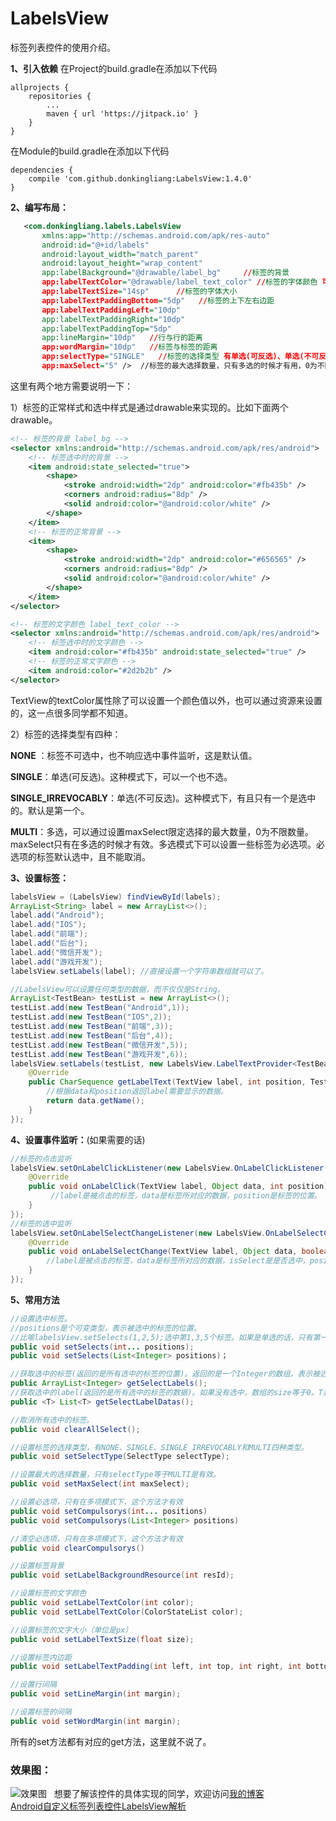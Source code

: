 LabelsView
======
标签列表控件的使用介绍。

**1、引入依赖**
在Project的build.gradle在添加以下代码
```
allprojects {
	repositories {
		...
		maven { url 'https://jitpack.io' }
	}
}
```
在Module的build.gradle在添加以下代码
```
dependencies {
    compile 'com.github.donkingliang:LabelsView:1.4.0'
}
```

**2、编写布局：**

```xml
   <com.donkingliang.labels.LabelsView 
       xmlns:app="http://schemas.android.com/apk/res-auto"
       android:id="@+id/labels"
       android:layout_width="match_parent"
       android:layout_height="wrap_content"
       app:labelBackground="@drawable/label_bg"     //标签的背景
       app:labelTextColor="@drawable/label_text_color" //标签的字体颜色 可以是一个颜色值
       app:labelTextSize="14sp"      //标签的字体大小
       app:labelTextPaddingBottom="5dp"   //标签的上下左右边距
       app:labelTextPaddingLeft="10dp"
       app:labelTextPaddingRight="10dp"
       app:labelTextPaddingTop="5dp"
       app:lineMargin="10dp"   //行与行的距离
       app:wordMargin="10dp"   //标签与标签的距离
       app:selectType="SINGLE"   //标签的选择类型 有单选(可反选)、单选(不可反选)、多选、不可选四种类型
       app:maxSelect="5" />  //标签的最大选择数量，只有多选的时候才有用，0为不限数量
```
这里有两个地方需要说明一下：

1）标签的正常样式和选中样式是通过drawable来实现的。比如下面两个drawable。
```xml
<!-- 标签的背景 label_bg -->
<selector xmlns:android="http://schemas.android.com/apk/res/android">
    <!-- 标签选中时的背景 -->
    <item android:state_selected="true">
        <shape>
            <stroke android:width="2dp" android:color="#fb435b" />
            <corners android:radius="8dp" />
            <solid android:color="@android:color/white" />
        </shape>
    </item>
    <!-- 标签的正常背景 -->
    <item>
        <shape>
            <stroke android:width="2dp" android:color="#656565" />
            <corners android:radius="8dp" />
            <solid android:color="@android:color/white" />
        </shape>
    </item>
</selector>
```
```xml
<!-- 标签的文字颜色 label_text_color -->
<selector xmlns:android="http://schemas.android.com/apk/res/android">
    <!-- 标签选中时的文字颜色 -->
    <item android:color="#fb435b" android:state_selected="true" />
    <!-- 标签的正常文字颜色 -->
    <item android:color="#2d2b2b" />
</selector>
```
TextView的textColor属性除了可以设置一个颜色值以外，也可以通过资源来设置的，这一点很多同学都不知道。

2）标签的选择类型有四种：

**NONE** ：标签不可选中，也不响应选中事件监听，这是默认值。

**SINGLE**：单选(可反选)。这种模式下，可以一个也不选。

**SINGLE_IRREVOCABLY**：单选(不可反选)。这种模式下，有且只有一个是选中的。默认是第一个。

**MULTI**：多选，可以通过设置maxSelect限定选择的最大数量，0为不限数量。maxSelect只有在多选的时候才有效。多选模式下可以设置一些标签为必选项。必选项的标签默认选中，且不能取消。

**3、设置标签：**

```java
labelsView = (LabelsView) findViewById(labels);
ArrayList<String> label = new ArrayList<>();
label.add("Android");
label.add("IOS");
label.add("前端");
label.add("后台");
label.add("微信开发");
label.add("游戏开发");
labelsView.setLabels(label); //直接设置一个字符串数组就可以了。

//LabelsView可以设置任何类型的数据，而不仅仅是String。
ArrayList<TestBean> testList = new ArrayList<>();
testList.add(new TestBean("Android",1));
testList.add(new TestBean("IOS",2));
testList.add(new TestBean("前端",3));
testList.add(new TestBean("后台",4));
testList.add(new TestBean("微信开发",5));
testList.add(new TestBean("游戏开发",6));
labelsView.setLabels(testList, new LabelsView.LabelTextProvider<TestBean>() {
    @Override
    public CharSequence getLabelText(TextView label, int position, TestBean data) {
    	//根据data和position返回label需要显示的数据。
        return data.getName();
    }
});
```
**4、设置事件监听：**(如果需要的话)

```java
//标签的点击监听
labelsView.setOnLabelClickListener(new LabelsView.OnLabelClickListener() {
    @Override
    public void onLabelClick(TextView label, Object data, int position) {
         //label是被点击的标签，data是标签所对应的数据，position是标签的位置。
    }
});
//标签的选中监听
labelsView.setOnLabelSelectChangeListener(new LabelsView.OnLabelSelectChangeListener() {
    @Override
    public void onLabelSelectChange(TextView label, Object data, boolean isSelect, int position) {
        //label是被点击的标签，data是标签所对应的数据，isSelect是是否选中，position是标签的位置。
    }
});
```
**5、常用方法**

```java
//设置选中标签。
//positions是个可变类型，表示被选中的标签的位置。
//比喻labelsView.setSelects(1,2,5);选中第1,3,5个标签。如果是单选的话，只有第一个参数有效。
public void setSelects(int... positions);
public void setSelects(List<Integer> positions)；

//获取选中的标签(返回的是所有选中的标签的位置)。返回的是一个Integer的数组，表示被选中的标签的下标。如果没有选中，数组的size等于0。
public ArrayList<Integer> getSelectLabels();
//获取选中的label(返回的是所有选中的标签的数据)。如果没有选中，数组的size等于0。T表示标签的数据类型。
public <T> List<T> getSelectLabelDatas();

//取消所有选中的标签。
public void clearAllSelect();

//设置标签的选择类型，有NONE、SINGLE、SINGLE_IRREVOCABLY和MULTI四种类型。
public void setSelectType(SelectType selectType);

//设置最大的选择数量，只有selectType等于MULTI是有效。
public void setMaxSelect(int maxSelect);

//设置必选项，只有在多项模式下，这个方法才有效
public void setCompulsorys(int... positions)
public void setCompulsorys(List<Integer> positions)

//清空必选项，只有在多项模式下，这个方法才有效
public void clearCompulsorys()

//设置标签背景
public void setLabelBackgroundResource(int resId);

//设置标签的文字颜色
public void setLabelTextColor(int color);
public void setLabelTextColor(ColorStateList color);

//设置标签的文字大小（单位是px）
public void setLabelTextSize(float size);

//设置标签内边距
public void setLabelTextPadding(int left, int top, int right, int bottom);

//设置行间隔
public void setLineMargin(int margin);

//设置标签的间隔
public void setWordMargin(int margin);
```
所有的set方法都有对应的get方法，这里就不说了。

### 效果图：
![效果图](https://github.com/donkingliang/LabelsView/blob/master/%E6%95%88%E6%9E%9C%E5%9B%BE.gif)  
想要了解该控件的具体实现的同学，欢迎访问[我的博客](http://blog.csdn.net/u010177022)  
[Android自定义标签列表控件LabelsView解析](http://blog.csdn.net/u010177022/article/details/60324117)
